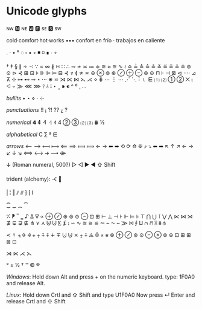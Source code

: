 # Unicode glyphs

ɴᴡ 🅽 ɴᴇ
🆆    🅴
sᴇ 🆂 sᴡ

cold·comfort·hot·works ••• confort en frío · trabajos en caliente

․ · • ° ◌ ▫ ▪ ◦ ◾ ◽ ∎ ∙ ∘

† ‡ § ∥ ∻ ∹ ∵ ∝ ∞
∦ ∺ ∷ ∴ ∾ ≁ 
≍ ≔ ≑ ≋ ≈ ≅ ∿ ≀
≏ ≟ ≜ ≙ ≗ ≚ ≝ ≞ ≛ ≘ 
⊚ ⊙ ⊳ ⊰ ⊞ ⊡ ⊧ ⊪ ⊫ ⊨ ⊟ ⊰
≠ ≬ ≭ 
≖ 
⊝ ⊗ ⊚ ⊛ ⊘ ⊕ ⊖ ⊜ ⊙ ⊓ ⊦ ⊣ ⊠
⊲ ⋅⋅⋅⋅ ⊿ ⊼ ⊹ ⊶ ⊷ ⊸ ⋆ ⋅⋅⋅ ⋇ ⋍ ⋊ ⋉ ⋈ ⋋ ⋌ ⋄ ⋕ 
⋯ ⋮ ⋯ ⋰ ⋱ ⫶
⒈ ⋿ ⑴ ⑵ ① ② ⨉ ⨟ ⨞ ⨪ ⨠ ⋘ ⋙ ⫯ ⫰ ⫱ 
‣ ‸ ⁍ ⁌ ^ º ¸ …


*bullits*
• ⋆ ⋄ ⋅ ⊹

*punctuations*
‼ ¡ ⁈ ⁇ ¿ ‽

*numerical*
𝟰 𝟒 ４ 𝟺 𝟦 4
② ③ ⑵ ⑶ ⋕ ½

*alphabetical*
Ⅽ ∑ ª ⋿ 

*arrows*
⟵ ⟶  ⟻ ⟼  ⟸ ⟹  ⟽ ⟾  ← →  ⬅ ➡  ⟲ ⟳  ⟰ ⟱  ⤴ ⤵  ⬅ ➡
↖ ↑ ↗ ← → ↙ ↓ ↘
⟺ ⟷
➔
⟿
⟴

ↆ (Roman numeral, 500?)
▷ ◁
▶ ◀
⇧ Shift


trident (alchemy): 🝑 🔱



| ¦ ‖ ⫽ ⫻ ⁆ ⁅ ∥

⁐ ‿ ⁔ ⁀

⁒ ⁋ ‾ ‗ ♪
∆ ∇ ∝
⊕ ⊘ ⊛ ⊜ ⊙ ⊖
⊡ ⊞
⊢ ⊥ ⊣ ⊦ ⊩ ⊨ ⊧ ⊤ ⋂ ⋃ ⊺ ⋁ ⋀
⋉ ⋈ ⋊
⋣ ⋤ ⋥ ⋢ 
⋔ ⋎ ⋏ 
⨄ ⨃ ⨊ ⨋
⨟
∽ ∿ ≊ ≅ ≌ ∾ ~ ⁓ ~
⨠ ⨝ ⨚  ⨿ ⩀ ⩃ ⩆ ⩩ ⫛ 


≺ ☿
⨧ ⨭ ⨮ ⨨ ⨥ ⨢ ⨤ ∔ ∓
⨃ ⨄ ⨯ ⨦ ⨣ ⨹ ⨶ ⨰ ⨳
⊛ ⊕ ⊘ ⊜ ⊙ ⊖ ⊗ ⊚ ⊝
⊡ ⊞ ⊞ ⊠ ⊡

⋊ ⋉ ⋌ ⋋


°
±
½
†
™
©
®

*Windows*: Hold down Alt and press + on the numeric keyboard.
type: 1F0A0 and release Alt.

*Linux*: Hold down Crtl and ⇧ Shift and type U1F0A0
Now press ↵ Enter and release Crtl and ⇧ Shift
